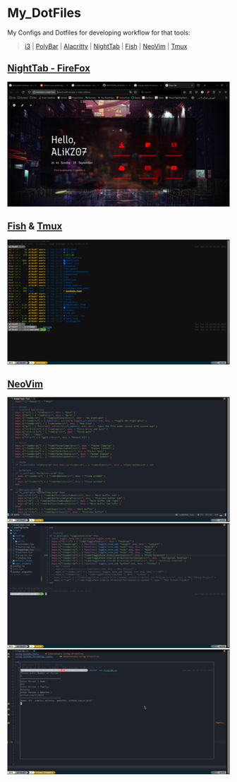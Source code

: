 # My_DotFiles
My Configs and Dotfiles for developing workflow for that tools:
> [i3](https://github.com/i3/i3)
> | [PolyBar](https://github.com/polybar/polybar)
> | [Alacritty](https://github.com/alacritty/alacritty)
> | [NightTab](https://github.com/zombieFox/nightTab)
> | [Fish](https://github.com/fish-shell/fish-shell)
> | [NeoVim](https://github.com/neovim/neovim)
> | [Tmux](https://github.com/tmux/tmux)

## [NightTab - FireFox](https://github.com/AliKZ07/My_DotFiles/tree/main/nightTab)
![NightTab](https://raw.githubusercontent.com/AliKZ07/My_DotFiles/main/ScreenShots/Screenshot%20from%202022-09-18%2010-43-56.png)
## [Fish](https://github.com/AliKZ07/My_DotFiles/tree/main/fish) & [Tmux](https://github.com/AliKZ07/My_DotFiles/tree/main/tmux)
![Fish & Tmux](https://raw.githubusercontent.com/AliKZ07/My_DotFiles/main/ScreenShots/Screenshot%20from%202022-09-18%2010-46-52.png)
## [NeoVim](https://github.com/AliKZ07/My_DotFiles/tree/main/nvim)
![NeoVim Preview](https://raw.githubusercontent.com/AliKZ07/My_DotFiles/main/ScreenShots/Screenshot%20from%202022-09-18%2010-27-29.png)
![Run Terminal](https://raw.githubusercontent.com/AliKZ07/My_DotFiles/main/ScreenShots/Screenshot%20from%202022-09-18%2010-30-49.png)
![Flouting Terminal](https://raw.githubusercontent.com/AliKZ07/My_DotFiles/main/ScreenShots/Screenshot%20from%202022-09-18%2010-39-45.png)
